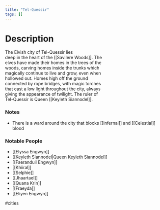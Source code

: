 ```yaml
---
title: "Tel-Quessir"
tags: []
---
```


# Description

The Elvish city of Tel-Quessir lies  
deep in the heart of the [[Savilere Woods]]. The  
elves have made their homes in the trees of the  
woods, carving homes inside the trunks which  
magically continue to live and grow, even when  
hollowed out. Homes high off the ground  
connected by rope bridges, with magic torches  
that cast a low light throughout the city, always  
giving the appearance of twilight. The ruler of  
Tel-Quessir is Queen [[Keyleth Siannodel]].

### Notes

- There is a ward around the city that blocks [[Infernal]] and [[Celestial]] blood

### Notable People

- [[Elyssa Engwyn]]
- [[Keyleth Siannodel|Queen Keyleth Siannodel]]
- [[Faeranduil Engwyn]]
- [[Khiiral]]
- [[Selphie]]
- [[Jhaartael]]
- [[Quana Krin]]
- [[Fraeyda]]
- [[Eliyen Engwyn]]


#cities
